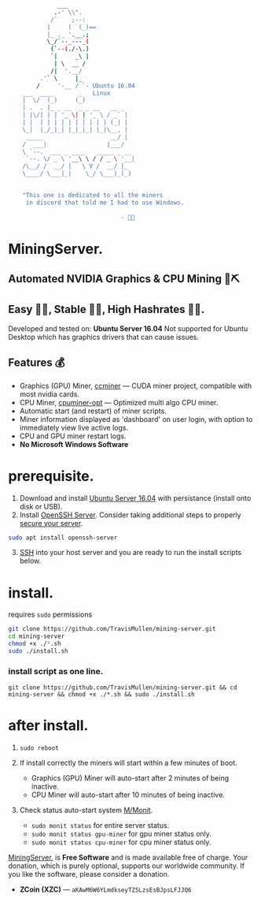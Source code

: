 ```sh
              ___
             .-' \\".
            /`    ;--:
           |     (  (_)==
           |_ ._ '.__.;
           \_/`--_---_(
            (`--(./-\.)
            `|     _\ |
             | \  __ /
            /|  '.__/
         .'` \     |_
        /     '-__ / `- Ubuntu 16.04
    ___  ____       _   Linux          
    |  \/  (_)     (_)            
    | .  . |_ _ __  _ _ __   __ _ 
    | |\/| | | '_ \| | '_ \ / _` |
    | |  | | | | | | | | | | (_| |
    \_|  |_/_|_| |_|_|_| |_|\__, |
     _____                   __/ |
    /  ___|                 |___/ 
    \ `--.  ___ _ ____   _____ _ __ 
     `--. \/ _ \ '__\ \ / / _ \ '__|
    /\__/ /  __/ |   \ V /  __/ |_  
    \____/ \___|_|    \_/ \___|_(_) 
                                

    "This one is dedicated to all the miners
     in discord that told me I had to use Windows.
                                 
                                - 🖕🍌


```
# MiningServer.
## Automated NVIDIA Graphics & CPU Mining 🤖⛏


## Easy 💁‍♀️, Stable 🏋️‍♀️, High Hashrates 🚀🌝.

Developed and tested on: **Ubuntu Server 16.04** 
Not supported for Ubuntu Desktop which has graphics drivers that can cause issues.

## Features 💰
- Graphics (GPU) Miner, [ccminer](https://github.com/tpruvot/ccminer) &mdash; CUDA miner project, compatible with most nvidia cards.
- CPU Miner, [cpuminer-opt](https://github.com/JayDDee/cpuminer-opt) &mdash; Optimized multi algo CPU miner.
- Automatic start (and restart) of miner scripts.
- Miner information displayed as 'dashboard' on user login, with option to immediately view live active logs.
- CPU and GPU miner restart logs.
- **No Microsoft Windows Software**

# prerequisite.
1. Download and install [Ubuntu Server 16.04](http://releases.ubuntu.com/16.04.4/ubuntu-16.04.4-server-amd64.iso) with persistance (install onto disk or USB).
2. Install [OpenSSH Server](https://help.ubuntu.com/lts/serverguide/openssh-server.html). Consider taking additional steps to properly [secure your server](https://www.linode.com/docs/security/securing-your-server/).
```sh
sudo apt install openssh-server
``` 
3. [SSH](https://www.digitalocean.com/community/tutorials/how-to-use-ssh-to-connect-to-a-remote-server-in-ubuntu) into your host server and you are ready to run the install scripts below.

# install.
requires `sudo` permissions

```sh 
git clone https://github.com/TravisMullen/mining-server.git
cd mining-server
chmod +x ./*.sh
sudo ./install.sh 
```
### install script as one line.
`git clone https://github.com/TravisMullen/mining-server.git && cd mining-server && chmod +x ./*.sh && sudo ./install.sh `


# after install.

1. `sudo reboot` 
2. If install correctly the miners will start within a few minutes of boot.
    - Graphics (GPU) Miner will auto-start after 2 minutes of being inactive.
    - CPU Miner will auto-start after 10 minutes of being inactive.

3. Check status auto-start system [M/Monit](https://mmonit.com/). 
    - `sudo monit status` for entire server status.
    - `sudo monit status gpu-miner` for gpu miner status only.
    - `sudo monit status cpu-miner` for cpu miner status only.
<!-- 
## Miner Control Commands (available, but never really needed)

```bash
alias startgpu="sudo ./start-gpu-miner.sh"
alias startcpu="sudo ./start-cpu-miner.sh"

alias stopgpu="sudo ./stop-gpu-miner.sh"
alias stopcpu="sudo ./stop-cpu-miner.sh"

alias startminers="startgpu && startcpu"
alias stopminers="stopgpu && stopcpu"
``` -->


[MiningServer.](https://github.com/TravisMullen/mining-server) is **Free Software** and is made available free of charge. Your donation, which is purely optional, supports our worldwide community. If you like the software, please consider a donation.

- **ZCoin (XZC)** &mdash; `aKAwM6W6YLmdkseyTZ5LzsEsBJpsLFJJQ6`